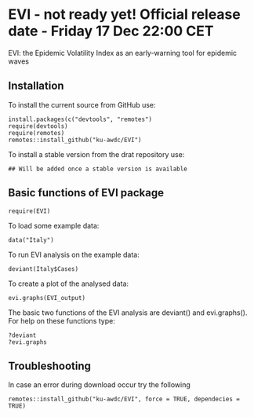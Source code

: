 # EVI - not ready yet! Official release date - Friday 17 Dec 22:00 CET
EVI: the Epidemic Volatility Index as an early-warning tool for epidemic waves

## Installation

To install the current source from GitHub use:

    install.packages(c("devtools", "remotes")
    require(devtools)
    require(remotes)
    remotes::install_github("ku-awdc/EVI")
    

To install a stable version from the drat repository use:

    ## Will be added once a stable version is available

## Basic functions of EVI package

    require(EVI)

To load some example data:

    data("Italy")
    
To run EVI analysis on the example data:

    deviant(Italy$Cases)

To create a plot of the analysed data: 

    evi.graphs(EVI_output)
    
The basic two functions of the EVI analysis are deviant() and evi.graphs(). For help on these functions type:  
    
    ?deviant
    ?evi.graphs
    
## Troubleshooting

In case an error during download occur try the following

    remotes::install_github("ku-awdc/EVI", force = TRUE, dependecies = TRUE)



